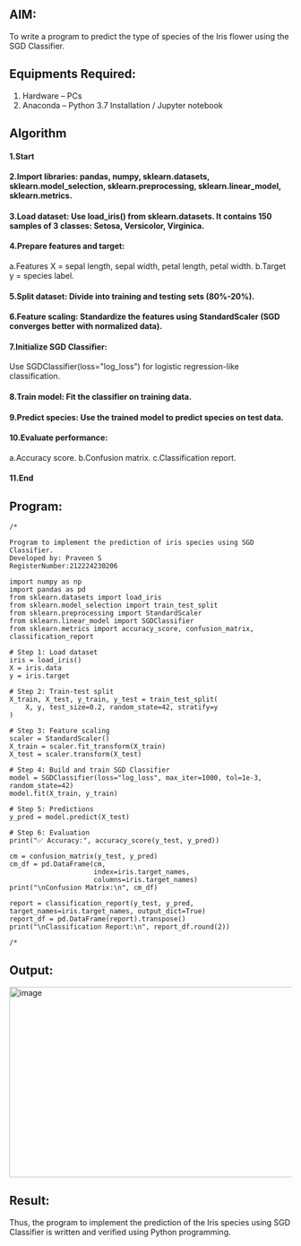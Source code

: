 ## AIM:
To write a program to predict the type of species of the Iris flower using the SGD Classifier.

## Equipments Required:
1. Hardware – PCs
2. Anaconda – Python 3.7 Installation / Jupyter notebook

## Algorithm
#### 1.Start

#### 2.Import libraries: pandas, numpy, sklearn.datasets, sklearn.model_selection, sklearn.preprocessing, sklearn.linear_model, sklearn.metrics.

#### 3.Load dataset: Use load_iris() from sklearn.datasets. It contains 150 samples of 3 classes: Setosa, Versicolor, Virginica.

#### 4.Prepare features and target:
  a.Features X = sepal length, sepal width, petal length, petal width.
  b.Target y = species label.

#### 5.Split dataset: Divide into training and testing sets (80%-20%).

#### 6.Feature scaling: Standardize the features using StandardScaler (SGD converges better with normalized data).

#### 7.Initialize SGD Classifier:
  Use SGDClassifier(loss="log_loss") for logistic regression-like classification.

#### 8.Train model: Fit the classifier on training data.

#### 9.Predict species: Use the trained model to predict species on test data.

#### 10.Evaluate performance:
  a.Accuracy score.
  b.Confusion matrix.
  c.Classification report.

#### 11.End

## Program:
```
/*

Program to implement the prediction of iris species using SGD Classifier.
Developed by: Praveen S
RegisterNumber:212224230206

import numpy as np
import pandas as pd
from sklearn.datasets import load_iris
from sklearn.model_selection import train_test_split
from sklearn.preprocessing import StandardScaler
from sklearn.linear_model import SGDClassifier
from sklearn.metrics import accuracy_score, confusion_matrix, classification_report

# Step 1: Load dataset
iris = load_iris()
X = iris.data
y = iris.target

# Step 2: Train-test split
X_train, X_test, y_train, y_test = train_test_split(
    X, y, test_size=0.2, random_state=42, stratify=y
)

# Step 3: Feature scaling
scaler = StandardScaler()
X_train = scaler.fit_transform(X_train)
X_test = scaler.transform(X_test)

# Step 4: Build and train SGD Classifier
model = SGDClassifier(loss="log_loss", max_iter=1000, tol=1e-3, random_state=42)
model.fit(X_train, y_train)

# Step 5: Predictions
y_pred = model.predict(X_test)

# Step 6: Evaluation
print("✅ Accuracy:", accuracy_score(y_test, y_pred))

cm = confusion_matrix(y_test, y_pred)
cm_df = pd.DataFrame(cm, 
                     index=iris.target_names, 
                     columns=iris.target_names)
print("\nConfusion Matrix:\n", cm_df)

report = classification_report(y_test, y_pred, target_names=iris.target_names, output_dict=True)
report_df = pd.DataFrame(report).transpose()
print("\nClassification Report:\n", report_df.round(2))

/*
```
## Output:


<img width="550" height="340" alt="image" src="https://github.com/user-attachments/assets/55ee101b-9ae1-4a53-85bb-79fedca41254" />


## Result:
Thus, the program to implement the prediction of the Iris species using SGD Classifier is written and verified using Python programming.
